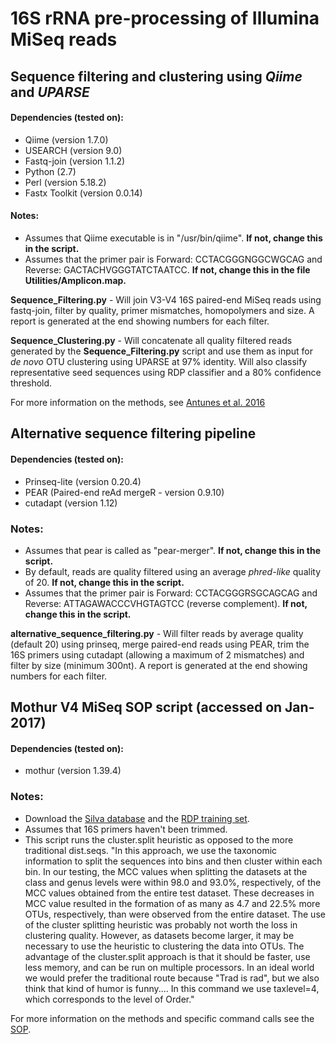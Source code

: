 # 16S rRNA pre-processing of Illumina MiSeq reads

## Sequence filtering and clustering using *Qiime* and *UPARSE* 

#### Dependencies (tested on):
* Qiime (version 1.7.0)
* USEARCH (version 9.0)
* Fastq-join (version 1.1.2)
* Python (2.7)
* Perl (version 5.18.2)
* Fastx Toolkit (version 0.0.14)

#### Notes:
* Assumes that Qiime executable is in "/usr/bin/qiime". **If not, change this in the script.** 
* Assumes that the primer pair is Forward: CCTACGGGNGGCWGCAG and Reverse: GACTACHVGGGTATCTAATCC. 
**If not, change this in the file Utilities/Amplicon.map.**

**Sequence_Filtering.py** - Will join V3-V4 16S paired-end MiSeq reads using fastq-join, filter by quality, primer mismatches, homopolymers and size. A report is generated at the end showing numbers for each filter. 

**Sequence_Clustering.py** - Will concatenate all quality filtered reads generated by the **Sequence_Filtering.py** script and use them as input for *de novo* OTU clustering using UPARSE at 97% identity. Will also classify representative seed sequences using RDP classifier and a 80% confidence threshold. 

For more information on the methods, see [Antunes et al. 2016](http://www.nature.com/articles/srep38915)

## Alternative sequence filtering pipeline

#### Dependencies (tested on):
* Prinseq-lite (version 0.20.4)
* PEAR (Paired-end reAd mergeR - version 0.9.10)
* cutadapt (version 1.12)

### Notes:
* Assumes that pear is called as "pear-merger". **If not, change this in the script.**
* By default, reads are quality filtered using an average *phred-like* quality of 20. **If not, change this in the script.**
* Assumes that the primer pair is Forward: CCTACGGGRSGCAGCAG and Reverse: ATTAGAWACCCVHGTAGTCC (reverse complement). 
**If not, change this in the script.**

**alternative_sequence_filtering.py** - Will filter reads by average quality (default 20) using prinseq, merge paired-end reads using PEAR, trim the 16S primers using cutadapt (allowing a maximum of 2 mismatches) and filter by size (minimum 300nt). A report is generated at the end showing numbers for each filter.

## Mothur V4 MiSeq SOP script (accessed on Jan-2017)

#### Dependencies (tested on):
* mothur (version 1.39.4)

### Notes:
* Download the [Silva database](https://www.mothur.org/w/images/9/98/Silva.bacteria.zip) and the [RDP training set](https://www.mothur.org/w/images/5/59/Trainset9_032012.pds.zip). 
* Assumes that 16S primers haven't been trimmed. 
* This script runs the cluster.split heuristic as opposed to the more traditional dist.seqs. 
"In this approach, we use the taxonomic information to split the sequences into bins and then cluster within each bin. In our testing, the MCC values when splitting the datasets at the class and genus levels were within 98.0 and 93.0%, respectively, of the MCC values obtained from the entire test dataset. These decreases in MCC value resulted in the formation of as many as 4.7 and 22.5% more OTUs, respectively, than were observed from the entire dataset. The use of the cluster splitting heuristic was probably not worth the loss in clustering quality. However, as datasets become larger, it may be necessary to use the heuristic to clustering the data into OTUs. The advantage of the cluster.split approach is that it should be faster, use less memory, and can be run on multiple processors. In an ideal world we would prefer the traditional route because "Trad is rad", but we also think that kind of humor is funny.... In this command we use taxlevel=4, which corresponds to the level of Order."

For more information on the methods and specific command calls see the [SOP](https://www.mothur.org/wiki/MiSeq_SOP). 



